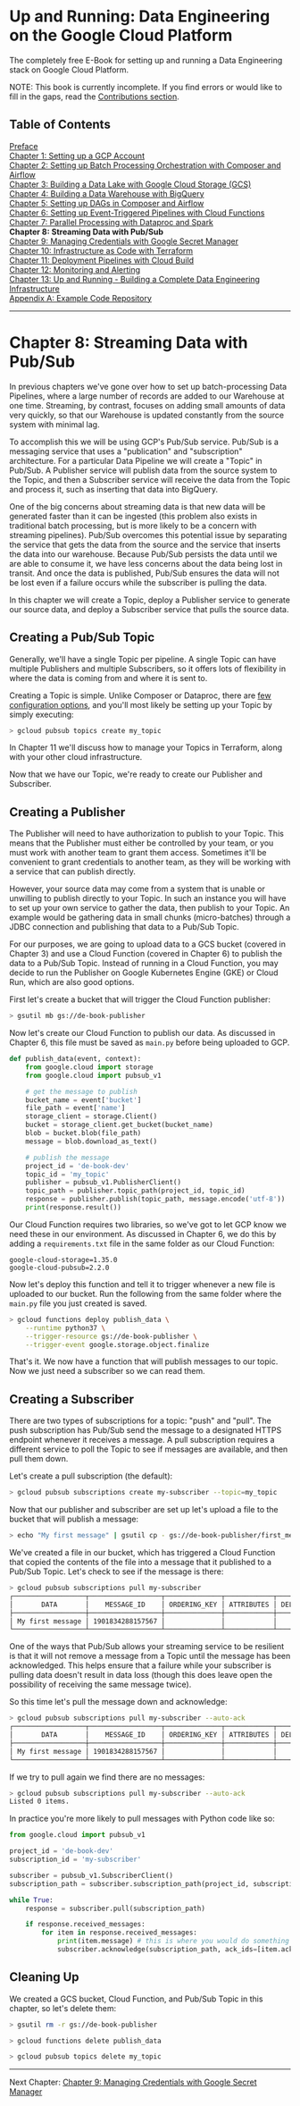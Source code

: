 # Up and Running: Data Engineering on the Google Cloud Platform
The completely free E-Book for setting up and running a Data Engineering stack on Google Cloud Platform.

NOTE: This book is currently incomplete. If you find errors or would like to fill in the gaps, read the [Contributions section](https://github.com/Nunie123/data_engineering_on_gcp_book#user-content-contributions).

## Table of Contents
[Preface](https://github.com/Nunie123/data_engineering_on_gcp_book) <br>
[Chapter 1: Setting up a GCP Account](https://github.com/Nunie123/data_engineering_on_gcp_book/blob/master/ch_1_gcp_account.md) <br>
[Chapter 2: Setting up Batch Processing Orchestration with Composer and Airflow](https://github.com/Nunie123/data_engineering_on_gcp_book/blob/master/ch_2_orchestration.md) <br>
[Chapter 3: Building a Data Lake with Google Cloud Storage (GCS)](https://github.com/Nunie123/data_engineering_on_gcp_book/blob/master/ch_3_data_lake.md) <br>
[Chapter 4: Building a Data Warehouse with BigQuery](https://github.com/Nunie123/data_engineering_on_gcp_book/blob/master/ch_4_data_warehouse.md) <br>
[Chapter 5: Setting up DAGs in Composer and Airflow](https://github.com/Nunie123/data_engineering_on_gcp_book/blob/master/ch_5_dags.md) <br>
[Chapter 6: Setting up Event-Triggered Pipelines with Cloud Functions](https://github.com/Nunie123/data_engineering_on_gcp_book/blob/master/ch_6_event_triggers.md) <br>
[Chapter 7: Parallel Processing with Dataproc and Spark](https://github.com/Nunie123/data_engineering_on_gcp_book/blob/master/ch_7_parallel_processing.md) <br>
**Chapter 8: Streaming Data with Pub/Sub** <br>
[Chapter 9: Managing Credentials with Google Secret Manager](https://github.com/Nunie123/data_engineering_on_gcp_book/blob/master/ch_9_secrets.md) <br>
[Chapter 10: Infrastructure as Code with Terraform](https://github.com/Nunie123/data_engineering_on_gcp_book/blob/master/ch_10_infrastructure_as_code.md) <br>
[Chapter 11: Deployment Pipelines with Cloud Build](https://github.com/Nunie123/data_engineering_on_gcp_book/blob/master/ch_11_deployment_pipelines.md) <br>
[Chapter 12: Monitoring and Alerting](https://github.com/Nunie123/data_engineering_on_gcp_book/blob/master/ch_12_monitoring.md) <br>
[Chapter 13: Up and Running - Building a Complete Data Engineering Infrastructure](https://github.com/Nunie123/data_engineering_on_gcp_book/blob/master/ch_13_up_and_running.md) <br>
[Appendix A: Example Code Repository](https://github.com/Nunie123/data_engineering_on_gcp_book/blob/master/appendix_a_example_code/README.md)


---

# Chapter 8: Streaming Data with Pub/Sub
In previous chapters we've gone over how to set up batch-processing Data Pipelines, where a large number of records are added to our Warehouse at one time. Streaming, by contrast, focuses on adding small amounts of data very quickly, so that our Warehouse is updated constantly from the source system with minimal lag.

To accomplish this we will be using GCP's Pub/Sub service. Pub/Sub is a messaging service that uses a "publication" and "subscription" architecture. For a particular Data Pipeline we will create a "Topic" in Pub/Sub. A Publisher service will publish data from the source system to the Topic, and then a Subscriber service will receive the data from the Topic and process it, such as inserting that data into BigQuery.

One of the big concerns about streaming data is that new data will be generated faster than it can be ingested (this problem also exists in traditional batch processing, but is more likely to be a concern with streaming pipelines). Pub/Sub overcomes this potential issue by separating the service that gets the data from the source and the service that inserts the data into our warehouse. Because Pub/Sub persists the data until we are able to consume it, we have less concerns about the data being lost in transit. And once the data is published, Pub/Sub ensures the data will not be lost even if a failure occurs while the subscriber is pulling the data.

In this chapter we will create a Topic, deploy a Publisher service to generate our source data, and deploy a Subscriber service that pulls the source data.

## Creating a Pub/Sub Topic
Generally, we'll have a single Topic per pipeline. A single Topic can have multiple Publishers and multiple Subscribers, so it offers lots of flexibility in where the data is coming from and where it is sent to.

Creating a Topic is simple. Unlike Composer or Dataproc, there are [few configuration options](https://cloud.google.com/sdk/gcloud/reference/pubsub/topics/create), and you'll most likely be setting up your Topic by simply executing:
``` bash
> gcloud pubsub topics create my_topic
```
In Chapter 11 we'll discuss how to manage your Topics in Terraform, along with your other cloud infrastructure.

Now that we have our Topic, we're ready to create our Publisher and Subscriber.

## Creating a Publisher
The Publisher will need to have authorization to publish to your Topic. This means that the Publisher must either be controlled by your team, or you must work with another team to grant them access. Sometimes it'll be convenient to grant credentials to another team, as they will be working with a service that can publish directly. 

However, your source data may come from a system that is unable or unwilling to publish directly to your Topic. In such an instance you will have to set up your own service to gather the data, then publish to your Topic. An example would be gathering data in small chunks (micro-batches) through a JDBC connection and publishing that data to a Pub/Sub Topic.

For our purposes, we are going to upload data to a GCS bucket (covered in Chapter 3) and use a Cloud Function (covered in Chapter 6) to publish the data to a Pub/Sub Topic. Instead of running in a Cloud Function, you may decide to run the Publisher on Google Kubernetes Engine (GKE) or Cloud Run, which are also good options.

First let's create a bucket that will trigger the Cloud Function publisher:
``` Bash
> gsutil mb gs://de-book-publisher
```

Now let's create our Cloud Function to publish our data. As discussed in Chapter 6, this file must be saved as `main.py` before being uploaded to GCP.
``` Python
def publish_data(event, context):
    from google.cloud import storage
    from google.cloud import pubsub_v1

    # get the message to publish
    bucket_name = event['bucket']
    file_path = event['name']
    storage_client = storage.Client()
    bucket = storage_client.get_bucket(bucket_name)
    blob = bucket.blob(file_path)
    message = blob.download_as_text()

    # publish the message
    project_id = 'de-book-dev'
    topic_id = 'my_topic'
    publisher = pubsub_v1.PublisherClient()
    topic_path = publisher.topic_path(project_id, topic_id)
    response = publisher.publish(topic_path, message.encode('utf-8'))
    print(response.result())

```

Our Cloud Function requires two libraries, so we've got to let GCP know we need these in our environment. As discussed in Chapter 6, we do this by adding a `requirements.txt` file in the same folder as our Cloud Function:
``` text
google-cloud-storage=1.35.0
google-cloud-pubsub=2.2.0
```

Now let's deploy this function and tell it to trigger whenever a new file is uploaded to our bucket. Run the following from the same folder where the `main.py` file you just created is saved.

``` Bash
> gcloud functions deploy publish_data \
    --runtime python37 \
    --trigger-resource gs://de-book-publisher \
    --trigger-event google.storage.object.finalize
```

That's it. We now have a function that will publish messages to our topic. Now we just need a subscriber so we can read them.
## Creating a Subscriber
There are two types of subscriptions for a topic: "push" and "pull". The push subscription has Pub/Sub send the message to a designated HTTPS endpoint whenever it receives a message. A pull subscription requires a different service to poll the Topic to see if messages are available, and then pull them down.

Let's create a pull subscription (the default):
``` Bash
> gcloud pubsub subscriptions create my-subscriber --topic=my_topic
```

Now that our publisher and subscriber are set up let's upload a file to the bucket that will publish a message:
``` Bash
> echo "My first message" | gsutil cp - gs://de-book-publisher/first_message.txt
```

We've created a file in our bucket, which has triggered a Cloud Function that copied the contents of the file into a message that it published to a Pub/Sub Topic. Let's check to see if the message is there:
``` Bash
> gcloud pubsub subscriptions pull my-subscriber
┌──────────────────┬──────────────────┬──────────────┬────────────┬──────────────────┬──────────────┐
│       DATA       │    MESSAGE_ID    │ ORDERING_KEY │ ATTRIBUTES │ DELIVERY_ATTEMPT │ ACK_ID       │
├──────────────────┼──────────────────┼──────────────┼────────────┼──────────────────┼──────────────┤
│ My first message │ 1901834288157567 │              │            │                  │ ABC123       │
└──────────────────┴──────────────────┴──────────────┴────────────┴──────────────────┴──────────────┘
```

One of the ways that Pub/Sub allows your streaming service to be resilient is that it will not remove a message from a Topic until the message has been acknowledged. This helps ensure that a failure while your subscriber is pulling data doesn't result in data loss (though this does leave open the possibility of receiving the same message twice).

So this time let's pull the message down and acknowledge:
``` Bash
> gcloud pubsub subscriptions pull my-subscriber --auto-ack
┌──────────────────┬──────────────────┬──────────────┬────────────┬──────────────────┐
│       DATA       │    MESSAGE_ID    │ ORDERING_KEY │ ATTRIBUTES │ DELIVERY_ATTEMPT │
├──────────────────┼──────────────────┼──────────────┼────────────┼──────────────────┤
│ My first message │ 1901834288157567 │              │            │                  │
└──────────────────┴──────────────────┴──────────────┴────────────┴──────────────────┘
```

If we try to pull again we find there are no messages:
``` Bash
> gcloud pubsub subscriptions pull my-subscriber --auto-ack
Listed 0 items.
```

In practice you're more likely to pull messages with Python code like so:
``` Python
from google.cloud import pubsub_v1

project_id = 'de-book-dev'
subscription_id = 'my-subscriber'

subscriber = pubsub_v1.SubscriberClient()
subscription_path = subscriber.subscription_path(project_id, subscription_id)

while True:
    response = subscriber.pull(subscription_path)

    if response.received_messages:
        for item in response.received_messages:
            print(item.message) # this is where you would do something like insert the data into BigQuery
            subscriber.acknowledge(subscription_path, ack_ids=[item.ack_id])
```

## Cleaning Up
We created a GCS bucket, Cloud Function, and Pub/Sub Topic in this chapter, so let's delete them:
``` Bash
> gsutil rm -r gs://de-book-publisher

> gcloud functions delete publish_data

> gcloud pubsub topics delete my_topic
```

---

Next Chapter: [Chapter 9: Managing Credentials with Google Secret Manager](https://github.com/Nunie123/data_engineering_on_gcp_book/blob/master/ch_9_secrets.md)